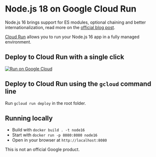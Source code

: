 # Node.js 18 on Google Cloud Run

Node.js 16 brings support for ES modules, optional chaining and better internationalization, read more on the [official blog post](https://medium.com/@nodejs/node-js-version-16-available-now-8170d384567e).

[Cloud Run](https://cloud.run) allows you to run your Node.js 16 app in a fully managed environment.

## Deploy to Cloud Run with a single click

[![Run on Google Cloud](https://deploy.cloud.run/button.svg)](https://deploy.cloud.run)

## Deploy to Cloud Run using the `gcloud` command line

Run `gcloud run deploy` in the root folder.

## Running locally

* Build with `docker build . -t node16`
* Start with `docker run -p 8080:8080 node16`
* Open in your browser at `http://localhost:8080`

This is not an official Google product.

